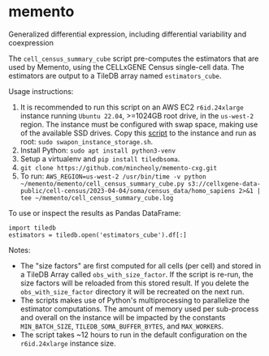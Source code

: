 # memento
Generalized differential expression, including differential variability and coexpression


The `cell_census_summary_cube` script pre-computes the estimators that are used by Memento, using the CELLxGENE Census 
single-cell data. The estimators are output to a TileDB array named `estimators_cube`.

Usage instructions:
1. It is recommended to run this script on an AWS EC2 `r6id.24xlarge` instance running `Ubuntu 22.04`, >=1024GB root drive, in the `us-west-2` region. The instance must be configured with swap space, making use of the available SSD drives. Copy this [script](https://github.com/chanzuckerberg/cellxgene-census/blob/d9bd1eb4a3e14974a0e7d9c23fb8368e79b92c2d/tools/scripts/aws/swapon_instance_storage.sh) to the instance and run as root: `sudo swapon_instance_storage.sh`.
2. Install Python: `sudo apt install python3-venv`
3. Setup a virtualenv and `pip install tiledbsoma`.
4. `git clone https://github.com/mincheoly/memento-cxg.git`
5. To run: `AWS_REGION=us-west-2 /usr/bin/time -v python ~/memento/memento/cell_census_summary_cube.py s3://cellxgene-data-public/cell-census/2023-04-04/soma/census_data/homo_sapiens 2>&1 | tee ~/memento/cell_census_summary_cube.log`

To use or inspect the results as Pandas DataFrame:
```
import tiledb
estimators = tiledb.open('estimators_cube').df[:]
```

Notes:
* The "size factors" are first computed for all cells (per cell) and stored in a TileDB Array called `obs_with_size_factor`. If the script is re-run, the size factors will be reloaded from this stored result. If you delete the `obs_with_size_factor` directory it will be recreated on the next run.
* The scripts makes use of Python's multiprocessing to parallelize the estimator computations. The amount of memory used per sub-process and overall on the instance will be impacted by the constants `MIN_BATCH_SIZE`, `TILEDB_SOMA_BUFFER_BYTES`, and `MAX_WORKERS`.
* The script takes ~12 hours to run in the default configuration on the `r6id.24xlarge` instance size.
